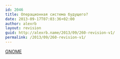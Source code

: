 ```yaml
---
id: 2046
title: Операционная система будущего?
date: 2013-09-17T07:03:36+02:00
author: alexrb
layout: revision
guid: http://alexrb.name/2013/09/260-revision-v1/
permalink: /2013/09/260-revision-v1/
---
```

[GNOME](http://zdnet.ru/?ID=456997)